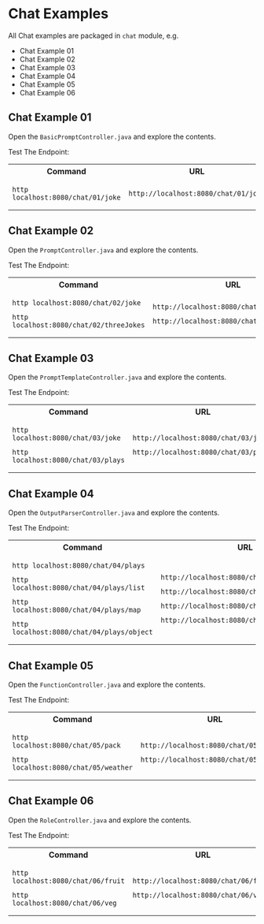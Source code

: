 # Chat Examples

All Chat examples are packaged in `chat` module, e.g.
* Chat Example 01
* Chat Example 02
* Chat Example 03
* Chat Example 04
* Chat Example 05
* Chat Example 06

## Chat Example 01

Open the `BasicPromptController.java` and explore the contents.

Test The Endpoint:

<table>
<tr>
<th>Command</th>
<th>URL</th>
</tr>
<tr>
<td>

```
http localhost:8080/chat/01/joke
```

</td>
<td>

```
http://localhost:8080/chat/01/joke
```

</td>
</tr>
</table>


## Chat Example 02

Open the `PromptController.java` and explore the contents.

Test The Endpoint:
<table>
<tr>
<th>Command</th>
<th>URL</th>
</tr>
<tr>
<td>

```
http localhost:8080/chat/02/joke
```
```
http localhost:8080/chat/02/threeJokes
```
</td>
<td>

```
http://localhost:8080/chat/02/joke
```
```
http://localhost:8080/chat/02/threeJokes
```
</td>
</tr>
</table>

## Chat Example 03

Open the `PromptTemplateController.java` and explore the contents.

Test The Endpoint:
<table>
<tr>
<th>Command</th>
<th>URL</th>
</tr>
<tr>
<td>

```
http localhost:8080/chat/03/joke
```
```
http localhost:8080/chat/03/plays
```
</td>
<td>

```
http://localhost:8080/chat/03/joke
```
```
http://localhost:8080/chat/03/plays
```
</td>
</tr>
</table>


## Chat Example 04

Open the `OutputParserController.java` and explore the contents.

Test The Endpoint:
<table>
<tr>
<th>Command</th>
<th>URL</th>
</tr>
<tr>
<td>

```
http localhost:8080/chat/04/plays
```
```
http localhost:8080/chat/04/plays/list
```
```
http localhost:8080/chat/04/plays/map
```
```
http localhost:8080/chat/04/plays/object
```
</td>
<td>

```
http://localhost:8080/chat/04/plays
```
```
http://localhost:8080/chat/04/plays/list
```
```
http://localhost:8080/chat/04/plays/map
```
```
http://localhost:8080/chat/04/plays/object
```
</td>
</tr>
</table>


## Chat Example 05

Open the `FunctionController.java` and explore the contents.

Test The Endpoint:
<table>
<tr>
<th>Command</th>
<th>URL</th>
</tr>
<tr>
<td>

```
http localhost:8080/chat/05/pack
```
```
http localhost:8080/chat/05/weather
```
</td>
<td>

```
http://localhost:8080/chat/05/pack
```
```
http://localhost:8080/chat/05/weather
```
</td>
</tr>
</table>


## Chat Example 06

Open the `RoleController.java` and explore the contents.

Test The Endpoint:
<table>
<tr>
<th>Command</th>
<th>URL</th>
</tr>
<tr>
<td>

```
http localhost:8080/chat/06/fruit
```
```
http localhost:8080/chat/06/veg
```
</td>
<td>

```
http://localhost:8080/chat/06/fruit
```
```
http://localhost:8080/chat/06/veg
```
</td>
</tr>
</table>
